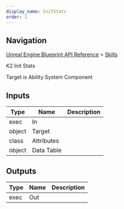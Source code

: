 ```yaml
---
display_name: InitStats
order: 1
---
```

## Navigation

[Unreal Engine Blueprint API Reference](https://dev.epicgames.com/documentation/en-us/unreal-engine/BlueprintAPI) > [Skills](https://dev.epicgames.com/documentation/en-us/unreal-engine/BlueprintAPI/Skills)

K2 Init Stats

Target is Ability System Component

## Inputs

| Type | Name | Description |
| --- | --- | --- |
| exec | In |  |
| object | Target |  |
| class | Attributes |  |
| object | Data Table |  |

## Outputs

| Type | Name | Description |
| --- | --- | --- |
| exec | Out |  |
